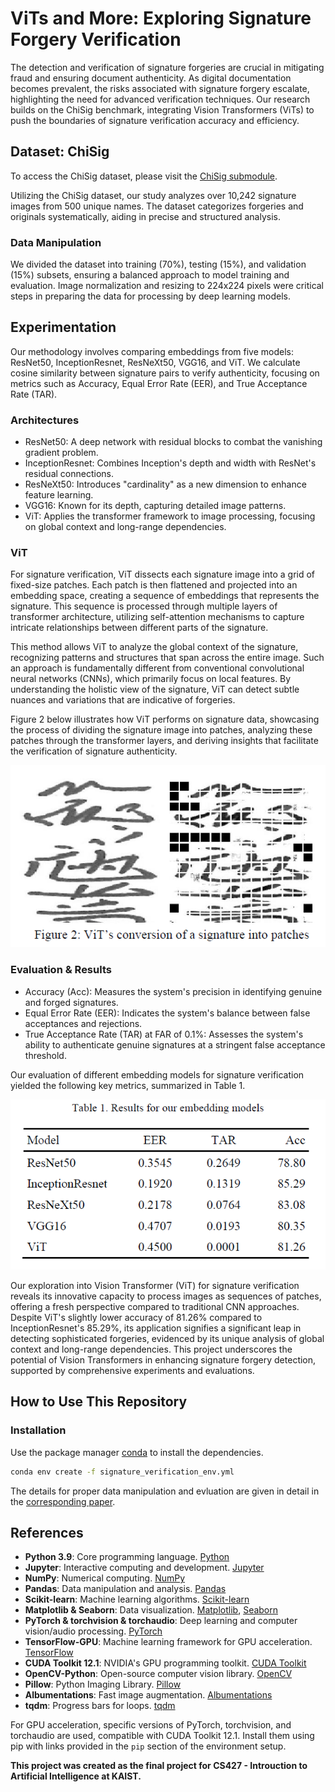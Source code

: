 # ViTs and More: Exploring Signature Forgery Verification

The detection and verification of signature forgeries are crucial in mitigating fraud and ensuring document authenticity. As digital documentation becomes prevalent, the risks associated with signature forgery escalate, highlighting the need for advanced verification techniques. Our research builds on the ChiSig benchmark, integrating Vision Transformers (ViTs) to push the boundaries of signature verification accuracy and efficiency.

## Dataset: ChiSig

To access the ChiSig dataset, please visit the [ChiSig submodule](https://github.com/dskezju/ChiSig.git).

Utilizing the ChiSig dataset, our study analyzes over 10,242 signature images from 500 unique names. The dataset categorizes forgeries and originals systematically, aiding in precise and structured analysis.

### Data Manipulation

We divided the dataset into training (70%), testing (15%), and validation (15%) subsets, ensuring a balanced approach to model training and evaluation. Image normalization and resizing to 224x224 pixels were critical steps in preparing the data for processing by deep learning models.

## Experimentation

Our methodology involves comparing embeddings from five models: ResNet50, InceptionResnet, ResNeXt50, VGG16, and ViT. We calculate cosine similarity between signature pairs to verify authenticity, focusing on metrics such as Accuracy, Equal Error Rate (EER), and True Acceptance Rate (TAR).

### Architectures

- ResNet50: A deep network with residual blocks to combat the vanishing gradient problem.
- InceptionResnet: Combines Inception's depth and width with ResNet's residual connections.
- ResNeXt50: Introduces "cardinality" as a new dimension to enhance feature learning.
- VGG16: Known for its depth, capturing detailed image patterns.
- ViT: Applies the transformer framework to image processing, focusing on global context and long-range dependencies.

### ViT
For signature verification, ViT dissects each signature image into a grid of fixed-size patches. Each patch is then flattened and projected into an embedding space, creating a sequence of embeddings that represents the signature. This sequence is processed through multiple layers of transformer architecture, utilizing self-attention mechanisms to capture intricate relationships between different parts of the signature.

This method allows ViT to analyze the global context of the signature, recognizing patterns and structures that span across the entire image. Such an approach is fundamentally different from conventional convolutional neural networks (CNNs), which primarily focus on local features. By understanding the holistic view of the signature, ViT can detect subtle nuances and variations that are indicative of forgeries.

Figure 2 below illustrates how ViT performs on signature data, showcasing the process of dividing the signature image into patches, analyzing these patches through the transformer layers, and deriving insights that facilitate the verification of signature authenticity.

<p align="center">
  <img src="images\Vit_patches.PNG" alt="Alt text" title="Optional title" />
</p>

### Evaluation & Results 
- Accuracy (Acc): Measures the system's precision in identifying genuine and forged signatures.
- Equal Error Rate (EER): Indicates the system's balance between false acceptances and rejections.
- True Acceptance Rate (TAR) at FAR of 0.1%: Assesses the system's ability to authenticate genuine signatures at a stringent false acceptance threshold.

Our evaluation of different embedding models for signature verification yielded the following key metrics, summarized in Table 1.

<p align="center">
  <img src="images\Results.PNG" alt="Alt text" title="Optional title" />
</p>

Our exploration into Vision Transformer (ViT) for signature verification reveals its innovative capacity to process images as sequences of patches, offering a fresh perspective compared to traditional CNN approaches. Despite ViT's slightly lower accuracy of 81.26% compared to InceptionResnet's 85.29%, its application signifies a significant leap in detecting sophisticated forgeries, evidenced by its unique analysis of global context and long-range dependencies. This project underscores the potential of Vision Transformers in enhancing signature forgery detection, supported by comprehensive experiments and evaluations.

## How to Use This Repository
### Installation

Use the package manager [conda](https://docs.anaconda.com/free/miniconda/) to install the dependencies.

```bash
conda env create -f signature_verification_env.yml
```

The details for proper data manipulation and evluation are given in detail in the [corresponding paper](/ViTs%20and%20More%20-%20Exploring%20Signature%20Forgery%20Verification-1.pdf). 

## References

- **Python 3.9**: Core programming language. [Python](https://www.python.org/)
- **Jupyter**: Interactive computing and development. [Jupyter](https://jupyter.org/)
- **NumPy**: Numerical computing. [NumPy](https://numpy.org/)
- **Pandas**: Data manipulation and analysis. [Pandas](https://pandas.pydata.org/)
- **Scikit-learn**: Machine learning algorithms. [Scikit-learn](https://scikit-learn.org/stable/)
- **Matplotlib & Seaborn**: Data visualization. [Matplotlib](https://matplotlib.org/), [Seaborn](https://seaborn.pydata.org/)
- **PyTorch & torchvision & torchaudio**: Deep learning and computer vision/audio processing. [PyTorch](https://pytorch.org/)
- **TensorFlow-GPU**: Machine learning framework for GPU acceleration. [TensorFlow](https://www.tensorflow.org/install/gpu)
- **CUDA Toolkit 12.1**: NVIDIA's GPU programming toolkit. [CUDA Toolkit](https://developer.nvidia.com/cuda-downloads)
- **OpenCV-Python**: Open-source computer vision library. [OpenCV](https://opencv.org/)
- **Pillow**: Python Imaging Library. [Pillow](https://python-pillow.org/)
- **Albumentations**: Fast image augmentation. [Albumentations](https://albumentations.ai/)
- **tqdm**: Progress bars for loops. [tqdm](https://tqdm.github.io/)

For GPU acceleration, specific versions of PyTorch, torchvision, and torchaudio are used, compatible with CUDA Toolkit 12.1. Install them using pip with links provided in the `pip` section of the environment setup.

**This project was created as the final project for CS427 - Introuction to Artificial Intelligence at KAIST.**